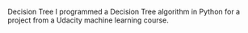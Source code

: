 Decision Tree
I programmed a Decision Tree algorithm in Python for a project from a Udacity machine learning course.
